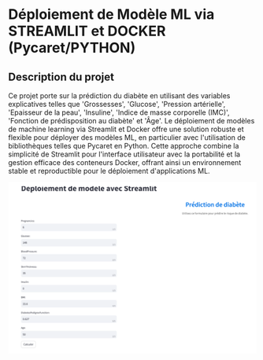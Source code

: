 # Déploiement de Modèle ML via STREAMLIT et DOCKER (Pycaret/PYTHON)


## Description du projet 
   Ce projet porte sur la prédiction du diabète en utilisant des variables explicatives telles que 'Grossesses', 'Glucose', 'Pression artérielle', 'Epaisseur de la peau', 'Insuline', 'Indice de masse corporelle (IMC)', 'Fonction de prédisposition au diabète' et 'Âge'. Le déploiement de modèles de machine learning via Streamlit et Docker offre une solution robuste et flexible pour déployer des modèles ML, en particulier avec l'utilisation de bibliothèques telles que Pycaret en Python. Cette approche combine la simplicité de Streamlit pour l'interface utilisateur avec la portabilité et la gestion efficace des conteneurs Docker, offrant ainsi un environnement stable et reproductible pour le déploiement d'applications ML.
   

   ![Image de l'application de déploiement](./image_deploiement.png)
   




